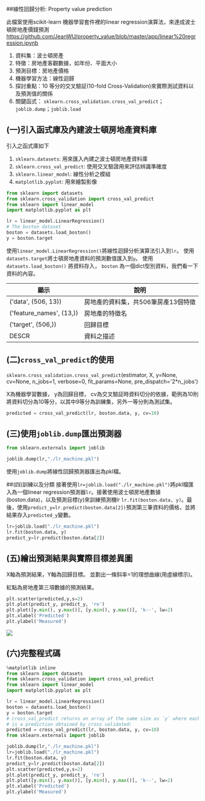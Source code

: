 ##線性回歸分析: Property value prediction

此檔案使用scikit-learn 機器學習套件裡的linear regression演算法，來達成波士頓房地產價錢預測
https://github.com/JeanWU/property_value/blob/master/app/linear%20regression.ipynb


1. 資料集：波士頓房產
2. 特徵：房地產客觀數據，如年份、平面大小
3. 預測目標：房地產價格
4. 機器學習方法：線性迴歸
5. 探討重點：10 等分的交叉驗証(10-fold Cross-Validation)來實際測試資料以及預測值的關係
6. 關鍵函式： `sklearn.cross_validation.cross_val_predict`；`joblib.dump`；`joblib.load`


## (一)引入函式庫及內建波士頓房地產資料庫

引入之函式庫如下

1. `sklearn.datasets`: 用來匯入內建之波士頓房地產資料庫
2. `sklearn.cross_val_predict`: 使用交叉驗證用來評估辨識準確度
3. `sklearn.linear_model`: 線性分析之模組
4. `matplotlib.pyplot`: 用來繪製影像

```python
from sklearn import datasets
from sklearn.cross_validation import cross_val_predict
from sklearn import linear_model
import matplotlib.pyplot as plt

lr = linear_model.LinearRegression()
# The boston dataset
boston = datasets.load_boston()
y = boston.target
```

使用`linear_model.LinearRegression()`將線性迴歸分析演算法引入到`lr`。
使用`datasets.target`將士頓房地產資料的預測數值匯入到`y`。
使用 `datasets.load_boston()` 將資料存入， `boston` 為一個dict型別資料，我們看一下資料的內容。

| 顯示 | 說明 |
| -- | -- |
| ('data', (506, 13))| 房地產的資料集，共506筆房產13個特徵 |
| ('feature_names', (13,)) | 房地產的特徵名 |
| ('target', (506,)) | 回歸目標 |
| DESCR | 資料之描述 |


## (二)`cross_val_predict`的使用

`sklearn.cross_validation.cross_val_predict`(estimator, X, y=None, cv=None, n_jobs=1, verbose=0, fit_params=None, pre_dispatch='2*n_jobs')

X為機器學習數據，
y為回歸目標，
cv為交叉驗証時資料切分的依據，範例為10則將資料切分為10等分，以其中9等分為訓練集，另外一等分則為測試集。
```python
predicted = cross_val_predict(lr, boston.data, y, cv=10)
```


## (三)使用`joblib.dump`匯出預測器

```python
from sklearn.externals import joblib

joblib.dump(lr,"./lr_machine.pkl")
```
使用`joblib.dump`將線性回歸預測器匯出為pkl檔。


##(四)訓練以及分類
接著使用`lr=joblib.load("./lr_machine.pkl")`將pkl檔匯入為一個linear regression預測器`lr`。接著使用波士頓房地產數據(boston.data)，以及預測目標(y)來訓練預測機lr `lr.fit(boston.data, y)`。最後，使用`predict_y=lr.predict(boston.data[2])`預測第三筆資料的價格，並將結果存入`predicted_y`變數。

```python
lr=joblib.load("./lr_machine.pkl")
lr.fit(boston.data, y)
predict_y=lr.predict(boston.data[2])
```


## (五)繪出預測結果與實際目標差異圖
X軸為預測結果，Y軸為回歸目標。
並劃出一條斜率=1的理想曲線(用虛線標示)。

紅點為房地產第三項數據的預測結果。

```python
plt.scatter(predicted,y,s=2)
plt.plot(predict_y, predict_y, 'ro')
plt.plot([y.min(), y.max()], [y.min(), y.max()], 'k--', lw=2)
plt.xlabel('Predicted')
plt.ylabel('Measured')
```
![](images/lr_predict_figure.png)


## (六)完整程式碼

```python
%matplotlib inline
from sklearn import datasets
from sklearn.cross_validation import cross_val_predict
from sklearn import linear_model
import matplotlib.pyplot as plt

lr = linear_model.LinearRegression()
boston = datasets.load_boston()
y = boston.target
# cross_val_predict returns an array of the same size as `y` where each entry
# is a prediction obtained by cross validated:
predicted = cross_val_predict(lr, boston.data, y, cv=10)
from sklearn.externals import joblib

joblib.dump(lr,"./lr_machine.pkl")
lr=joblib.load("./lr_machine.pkl")
lr.fit(boston.data, y)
predict_y=lr.predict(boston.data[2])
plt.scatter(predicted,y,s=2)
plt.plot(predict_y, predict_y, 'ro')
plt.plot([y.min(), y.max()], [y.min(), y.max()], 'k--', lw=2)
plt.xlabel('Predicted')
plt.ylabel('Measured')
```
